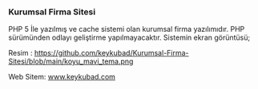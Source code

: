 ### Kurumsal Firma Sitesi
PHP 5 İle yazılmış ve cache sistemi olan kurumsal firma yazılımıdır. PHP sürümünden odlayı geliştirme yapılmayacaktır. Sistemin ekran görüntüsü;

Resim : https://github.com/keykubad/Kurumsal-Firma-Sitesi/blob/main/koyu_mavi_tema.png

Web Sitem: www.keykubad.com
